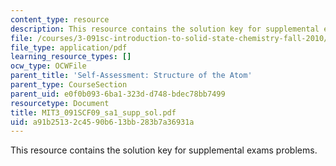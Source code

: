 ```yaml
---
content_type: resource
description: This resource contains the solution key for supplemental exams problems.
file: /courses/3-091sc-introduction-to-solid-state-chemistry-fall-2010/a91b25132c4590b613bb283b7a36931a_MIT3_091SCF09_sa1_supp_sol.pdf
file_type: application/pdf
learning_resource_types: []
ocw_type: OCWFile
parent_title: 'Self-Assessment: Structure of the Atom'
parent_type: CourseSection
parent_uid: e0f0b093-6ba1-323d-d748-bdec78bb7499
resourcetype: Document
title: MIT3_091SCF09_sa1_supp_sol.pdf
uid: a91b2513-2c45-90b6-13bb-283b7a36931a
---
```

This resource contains the solution key for supplemental exams problems.

